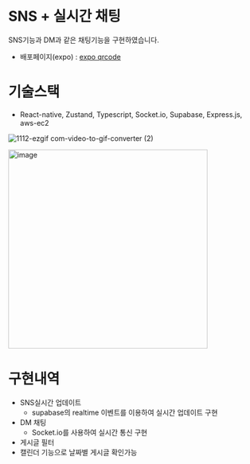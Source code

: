 # SNS + 실시간 채팅
SNS기능과 DM과 같은 채팅기능을 구현하였습니다.
- 배포페이지(expo) : [expo qrcode](https://expo.dev/preview/update?message=Feat%20%3A%20calendar%20%EC%88%98%EC%A0%95%2C%20css%EC%88%98%EC%A0%95&updateRuntimeVersion=1.0.0&createdAt=2024-11-12T02%3A49%3A12.555Z&slug=exp&projectId=f50fe54f-f5dd-4cec-af23-8f55c43bb63f&group=ca108ee9-9af5-4956-8661-3e6cb0270482)

# 기술스택
- React-native, Zustand, Typescript, Socket.io, Supabase, Express.js, aws-ec2


![1112-ezgif com-video-to-gif-converter (2)](https://github.com/user-attachments/assets/15588266-77f3-40d6-89db-9761d4113775)

 
 <img width="400" alt="image" src="https://github.com/user-attachments/assets/15588266-77f3-40d6-89db-9761d4113775">


# 구현내역

- SNS실시간 업데이트
  - supabase의 realtime 이벤트를 이용하여 실시간 업데이트 구현
- DM 채팅
  - Socket.io를 사용하여 실시간 통신 구현
-  게시글 필터 
  - 캘린더 기능으로 날짜별 게시글 확인가능
